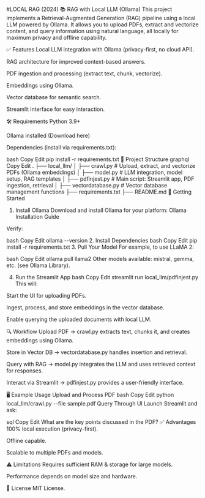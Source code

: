 #LOCAL RAG (2024)
📚 RAG with Local LLM (Ollama)
This project implements a Retrieval-Augmented Generation (RAG) pipeline using a local LLM powered by Ollama. It allows you to upload PDFs, extract and vectorize content, and query information using natural language, all locally for maximum privacy and offline capability.

✅ Features
Local LLM integration with Ollama (privacy-first, no cloud API).

RAG architecture for improved context-based answers.

PDF ingestion and processing (extract text, chunk, vectorize).

Embeddings using Ollama.

Vector database for semantic search.

Streamlit interface for easy interaction.

🛠️ Requirements
Python 3.9+

Ollama installed (Download here)

Dependencies (install via requirements.txt):

bash
Copy
Edit
pip install -r requirements.txt
📂 Project Structure
graphql
Copy
Edit
.
├── local_llm/
│   ├── crawl.py           # Upload, extract, and vectorize PDFs (Ollama embeddings)
│   ├── model.py           # LLM integration, model setup, RAG templates
│   ├── pdfinjest.py       # Main script: Streamlit app, PDF ingestion, retrieval
│   ├── vectordatabase.py  # Vector database management functions
├── requirements.txt
├── README.md
🚀 Getting Started
1. Install Ollama
Download and install Ollama for your platform:
Ollama Installation Guide

Verify:

bash
Copy
Edit
ollama --version
2. Install Dependencies
bash
Copy
Edit
pip install -r requirements.txt
3. Pull Your Model
For example, to use LLaMA 2:

bash
Copy
Edit
ollama pull llama2
Other models available: mistral, gemma, etc. (see Ollama Library).

4. Run the Streamlit App
bash
Copy
Edit
streamlit run local_llm/pdfinjest.py
This will:

Start the UI for uploading PDFs.

Ingest, process, and store embeddings in the vector database.

Enable querying the uploaded documents with local LLM.

🔍 Workflow
Upload PDF → crawl.py extracts text, chunks it, and creates embeddings using Ollama.

Store in Vector DB → vectordatabase.py handles insertion and retrieval.

Query with RAG → model.py integrates the LLM and uses retrieved context for responses.

Interact via Streamlit → pdfinjest.py provides a user-friendly interface.

🖥️ Example Usage
Upload and Process PDF
bash
Copy
Edit
python local_llm/crawl.py --file sample.pdf
Query Through UI
Launch Streamlit and ask:

sql
Copy
Edit
What are the key points discussed in the PDF?
✅ Advantages
100% local execution (privacy-first).

Offline capable.

Scalable to multiple PDFs and models.

⚠️ Limitations
Requires sufficient RAM & storage for large models.

Performance depends on model size and hardware.

📜 License
MIT License.

